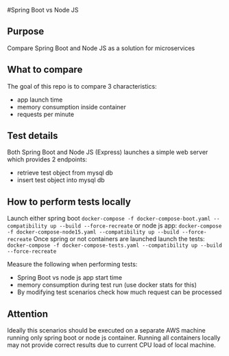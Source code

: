 #Spring Boot vs Node JS

## Purpose
Compare Spring Boot and Node JS as a solution for microservices

## What to compare
The goal of this repo is to compare 3 characteristics:
* app launch time
* memory consumption inside container
* requests per minute

## Test details
Both Spring Boot and Node JS (Express) launches
a simple web server which provides 2 endpoints: 
* retrieve test object from mysql db
* insert test object into mysql db

## How to perform tests locally
Launch either spring boot
`docker-compose -f docker-compose-boot.yaml --compatibility up --build --force-recreate` 
or node js app:
`docker-compose -f docker-compose-node15.yaml --compatibility up --build --force-recreate`
Once spring or not containers are launched launch the tests:
`docker-compose -f docker-compose-tests.yaml --compatibility up --build --force-recreate`

Measure the following when performing tests:
* Spring Boot vs node js app start time
* memory consumption during test run (use docker stats for this)
* By modifying test scenarios check how much request can be processed

## Attention
Ideally this scenarios should be executed on a separate AWS machine running only spring boot or node js container.
Running all containers locally may not provide correct results due to current CPU load of local machine.
